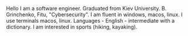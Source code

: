 Hello
I am a software engineer. Graduated from Kiev University. B. Grinchenko, Fitu, "Cybersecurity". I am fluent in windows, macos, linux. I use terminals macos, linux. Languages ​​-
English - intermediate with a dictionary. I am interested in sports (hiking, kayaking).
